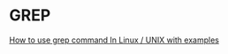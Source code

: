 # GREP

[How to use grep command In Linux / UNIX with examples](https://www.cyberciti.biz/faq/howto-use-grep-command-in-linux-unix/)
